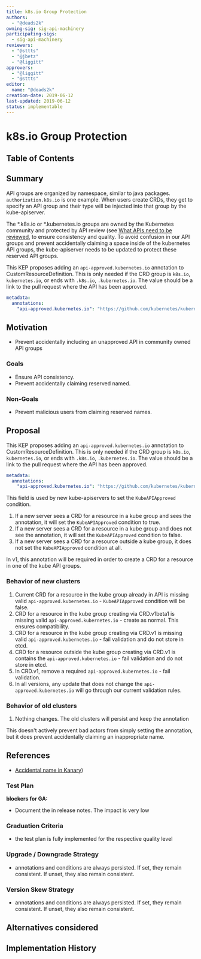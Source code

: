 ```yaml
---
title: k8s.io Group Protection
authors:
  - "@deads2k"
owning-sig: sig-api-machinery
participating-sigs:
  - sig-api-machinery
reviewers:
  - "@sttts"
  - "@jbetz"
  - "@liggitt"
approvers:
  - "@liggitt"
  - "@sttts"
editor:
  name: "@deads2k"
creation-date: 2019-06-12
last-updated: 2019-06-12
status: implementable
---
```


# k8s.io Group Protection

## Table of Contents

## Summary

API groups are organized by namespace, similar to java packages.  `authorization.k8s.io` is one example.  When users create
CRDs, they get to specify an API group and their type will be injected into that group by the kube-apiserver.

The *.k8s.io or *.kubernetes.io groups are owned by the Kubernetes community and protected by API review (see [What APIs need to be reviewed](https://github.com/kubernetes/community/blob/master/sig-architecture/api-review-process.md#what-apis-need-to-be-reviewed),
to ensure consistency and quality.  To avoid confusion in our API groups and prevent accidentally claiming a
space inside of the kubernetes API groups, the kube-apiserver needs to be updated to protect these reserved API groups.

This KEP proposes adding an `api-approved.kubernetes.io` annotation to CustomResourceDefinition.  This is only needed if
the CRD group is `k8s.io`, `kubernetes.io`, or ends with `.k8s.io`, `.kubernetes.io`.  The value should be a link to the
pull request where the API has been approved.
 
```yaml
metadata:
  annotations:
    "api-approved.kubernetes.io": "https://github.com/kubernetes/kubernetes/pull/78458"
```

## Motivation

* Prevent accidentally including an unapproved API in community owned API groups
 
### Goals

* Ensure API consistency. 
* Prevent accidentally claiming reserved named.

### Non-Goals

* Prevent malicious users from claiming reserved names.

## Proposal

This KEP proposes adding an `api-approved.kubernetes.io` annotation to CustomResourceDefinition.  This is only needed if
the CRD group is `k8s.io`, `kubernetes.io`, or ends with `.k8s.io`, `.kubernetes.io`.  The value should be a link to the
pull request where the API has been approved.
 
```yaml
metadata:
  annotations:
    "api-approved.kubernetes.io": "https://github.com/kubernetes/kubernetes/pull/78458"
```

This field is used by new kube-apiservers to set the `KubeAPIApproved` condition.  
 1. If a new server sees a CRD for a resource in a kube group and sees the annotation, it will set the `KubeAPIApproved` condition to true.
 2. If a new server sees a CRD for a resource in a kube group and does not see the annotation, it will set the `KubeAPIApproved` condition to false.
 3. If a new server sees a CRD for a resource outside a kube group, it does not set the `KubeAPIApproved` condition at all.

In v1, this annotation will be required in order to create a CRD for a resource in one of the kube API groups.

### Behavior of new clusters
1. Current CRD for a resource in the kube group already in API is missing valid `api-approved.kubernetes.io` - `KubeAPIApproved` condition will be false.
2. CRD for a resource in the kube group creating via CRD.v1beta1 is missing valid `api-approved.kubernetes.io` - create as normal.  This ensures compatibility.
3. CRD for a resource in the kube group creating via CRD.v1 is missing valid `api-approved.kubernetes.io` - fail validation and do not store in etcd.
4. CRD for a resource outside the kube group creating via CRD.v1 is contains the `api-approved.kubernetes.io` - fail validation and do not store in etcd.
5. In CRD.v1, remove a required `api-approved.kubernetes.io` - fail validation.
5. In all versions, any update that does not change the `api-approved.kubernetes.io` will go through our current validation rules.
 
  
### Behavior of old clusters
1.  Nothing changes.  The old clusters will persist and keep the annotation

This doesn't actively prevent bad actors from simply setting the annotation, but it does prevent accidentally claiming
an inappropriate name. 

## References

* [Accidental name in Kanary](https://libraries.io/github/AmadeusITGroup/kanary))

### Test Plan

**blockers for GA:**

* Document the in release notes.  The impact is very low

### Graduation Criteria

* the test plan is fully implemented for the respective quality level

### Upgrade / Downgrade Strategy

* annotations and conditions are always persisted.  If set, they remain consistent.  If unset, they also remain consistent.

### Version Skew Strategy

* annotations and conditions are always persisted.  If set, they remain consistent.  If unset, they also remain consistent.

## Alternatives considered

## Implementation History
